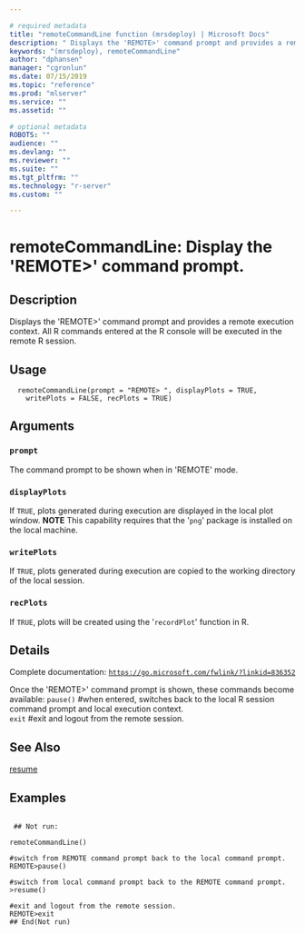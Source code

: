 ```yaml
--- 

# required metadata 
title: "remoteCommandLine function (mrsdeploy) | Microsoft Docs" 
description: " Displays the 'REMOTE>' command prompt and provides a remote execution context.  All R commands entered at the R console will be executed in the remote R session. " 
keywords: "(mrsdeploy), remoteCommandLine" 
author: "dphansen" 
manager: "cgronlun" 
ms.date: 07/15/2019
ms.topic: "reference" 
ms.prod: "mlserver"  
ms.service: "" 
ms.assetid: "" 

# optional metadata 
ROBOTS: "" 
audience: "" 
ms.devlang: "" 
ms.reviewer: "" 
ms.suite: "" 
ms.tgt_pltfrm: "" 
ms.technology: "r-server" 
ms.custom: "" 

--- 
```





 # remoteCommandLine: Display the 'REMOTE>' command prompt. 
 ## Description

Displays the 'REMOTE>' command prompt and provides a remote execution context.  All R commands
entered at the R console will be executed in the remote R session.


 ## Usage

```   
  remoteCommandLine(prompt = "REMOTE> ", displayPlots = TRUE,
    writePlots = FALSE, recPlots = TRUE)

```

 ## Arguments



 ### `prompt`
 The command prompt to be shown when in 'REMOTE' mode. 



 ### `displayPlots`
 If `TRUE`, plots generated during execution are displayed in the local plot window. **NOTE** This capability requires that the '`png`' package is installed on the local machine. 



 ### `writePlots`
 If `TRUE`, plots generated during execution are copied to the working directory of the local session. 



 ### `recPlots`
 If `TRUE`, plots will be created using the '`recordPlot`' function in R. 



 ## Details

Complete documentation: [`https://go.microsoft.com/fwlink/?linkid=836352`](https://go.microsoft.com/fwlink/?linkid=836352)


Once the 'REMOTE>' command prompt is shown, these commands become available:
`pause()` #when entered, switches back to the local R session command prompt and local execution context.  
`exit` #exit and logout from the remote session.


 ## See Also

[resume](resume.md)

 ## Examples

 ```

  ## Not run:

remoteCommandLine()

#switch from REMOTE command prompt back to the local command prompt.
REMOTE>pause()

#switch from local command prompt back to the REMOTE command prompt.
>resume()

#exit and logout from the remote session.
REMOTE>exit
 ## End(Not run) 
```

